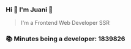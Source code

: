 ### Hi 👋 I&#39;m Juani 🦁

> I&#39;m a Frontend Web Developer SSR

### 📚 Minutes being a developer: 1839826
